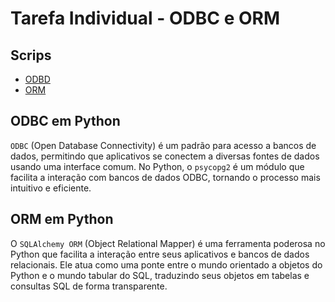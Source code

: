 # Tarefa Individual - ODBC e ORM

## Scrips
- [ODBD](./odbc-orm/odbc/odbc.py)
- [ORM](./odbc-orm/orm/orm.py)

## ODBC em Python
`ODBC` (Open Database Connectivity) é um padrão para acesso a bancos de dados, permitindo que aplicativos se conectem a diversas fontes de dados usando uma interface comum. No Python, o `psycopg2` é um módulo que facilita a interação com bancos de dados ODBC, tornando o processo mais intuitivo e eficiente.

## ORM em Python
O `SQLAlchemy ORM` (Object Relational Mapper) é uma ferramenta poderosa no Python que facilita a interação entre seus aplicativos e bancos de dados relacionais. Ele atua como uma ponte entre o mundo orientado a objetos do Python e o mundo tabular do SQL, traduzindo seus objetos em tabelas e consultas SQL de forma transparente.
